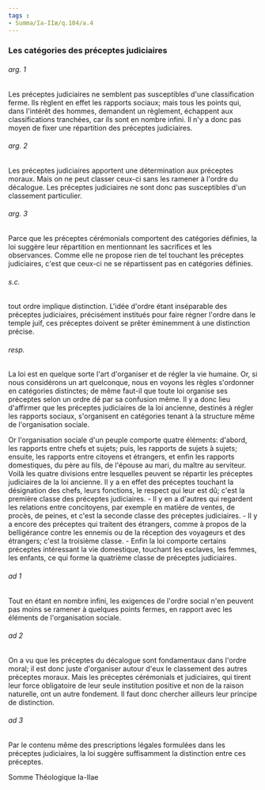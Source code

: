 ```yaml
---
tags : 
- Summa/Ia-IIæ/q.104/a.4
---
```


### Les catégories des préceptes judiciaires

###### arg. 1
Les préceptes judiciaires ne semblent pas susceptibles d'une classification ferme. Ils règlent en effet les rapports sociaux; mais tous les points qui, dans l'intérêt des hommes, demandent un règlement, échappent aux classifications tranchées, car ils sont en nombre infini. Il n'y a donc pas moyen de fixer une répartition des préceptes judiciaires. 

###### arg. 2
Les préceptes judiciaires apportent une détermination aux préceptes moraux. Mais on ne peut classer ceux-ci sans les ramener à l'ordre du décalogue. Les préceptes judiciaires ne sont donc pas susceptibles d'un classement particulier. 

###### arg. 3
Parce que les préceptes cérémonials comportent des catégories définies, la loi suggère leur répartition en mentionnant les sacrifices et les observances. Comme elle ne propose rien de tel touchant les préceptes judiciaires, c'est que ceux-ci ne se répartissent pas en catégories définies. 

###### s.c.
tout ordre implique distinction. L'idée d'ordre étant inséparable des préceptes judiciaires, précisément institués pour faire régner l'ordre dans le temple juif, ces préceptes doivent se prêter éminemment à une distinction précise. 

###### resp.
La loi est en quelque sorte l'art d'organiser et de régler la vie humaine. Or, si nous considérons un art quelconque, nous en voyons les règles s'ordonner en catégories distinctes; de même faut-il que toute loi organise ses préceptes selon un ordre dé par sa confusion même. Il y a donc lieu d'affirmer que les préceptes judiciaires de la loi ancienne, destinés à régler les rapports sociaux, s'organisent en catégories tenant à la structure même de l'organisation sociale. 

Or l'organisation sociale d'un peuple comporte quatre éléments: d'abord, les rapports entre chefs et sujets; puis, les rapports de sujets à sujets; ensuite, les rapports entre citoyens et étrangers, et enfin les rapports domestiques, du père au fils, de l'épouse au mari, du maître au serviteur. Voilà les quatre divisions entre lesquelles peuvent se répartir les préceptes judiciaires de la loi ancienne. Il y a en effet des préceptes touchant la désignation des chefs, leurs fonctions, le respect qui leur est dû; c'est la première classe des préceptes judiciaires. - Il y en a d'autres qui regardent les relations entre concitoyens, par exemple en matière de ventes, de procès, de peines, et c'est la seconde classe des préceptes judiciaires. - Il y a encore des préceptes qui traitent des étrangers, comme à propos de la belligérance contre les ennemis ou de la réception des voyageurs et des étrangers; c'est la troisième classe. - Enfin la loi comporte certains préceptes intéressant la vie domestique, touchant les esclaves, les femmes, les enfants, ce qui forme la quatrième classe de préceptes judiciaires. 

###### ad 1
Tout en étant en nombre infini, les exigences de l'ordre social n'en peuvent pas moins se ramener à quelques points fermes, en rapport avec les éléments de l'organisation sociale. 

###### ad 2
On a vu que les préceptes du décalogue sont fondamentaux dans l'ordre moral; il est donc juste d'organiser autour d'eux le classement des autres préceptes moraux. Mais les préceptes cérémonials et judiciaires, qui tirent leur force obligatoire de leur seule institution positive et non de la raison naturelle, ont un autre fondement. Il faut donc chercher ailleurs leur principe de distinction. 

###### ad 3
Par le contenu même des prescriptions légales formulées dans les préceptes judiciaires, la loi suggère suffisamment la distinction entre ces préceptes. 

Somme Théologique Ia-IIae 

